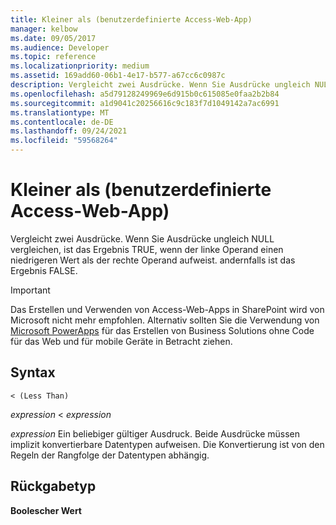 ```yaml
---
title: Kleiner als (benutzerdefinierte Access-Web-App)
manager: kelbow
ms.date: 09/05/2017
ms.audience: Developer
ms.topic: reference
ms.localizationpriority: medium
ms.assetid: 169add60-06b1-4e17-b577-a67cc6c0987c
description: Vergleicht zwei Ausdrücke. Wenn Sie Ausdrücke ungleich NULL vergleichen, ist das Ergebnis TRUE, wenn der linke Operand einen niedrigeren Wert als der rechte Operand aufweist. andernfalls ist das Ergebnis FALSE.
ms.openlocfilehash: a5d79128249969e6d915b0c615085e0faa2b2b84
ms.sourcegitcommit: a1d9041c20256616c9c183f7d1049142a7ac6991
ms.translationtype: MT
ms.contentlocale: de-DE
ms.lasthandoff: 09/24/2021
ms.locfileid: "59568264"
---
```

# <a name="less-than-access-custom-web-app"></a>Kleiner als (benutzerdefinierte Access-Web-App)

Vergleicht zwei Ausdrücke. Wenn Sie Ausdrücke ungleich NULL vergleichen, ist das Ergebnis TRUE, wenn der linke Operand einen niedrigeren Wert als der rechte Operand aufweist. andernfalls ist das Ergebnis FALSE.
  
> [!IMPORTANT]
> Das Erstellen und Verwenden von Access-Web-Apps in SharePoint wird von Microsoft nicht mehr empfohlen. Alternativ sollten Sie die Verwendung von [Microsoft PowerApps](https://powerapps.microsoft.com/en-us/) für das Erstellen von Business Solutions ohne Code für das Web und für mobile Geräte in Betracht ziehen. 
  
## <a name="syntax"></a>Syntax

`< (Less Than)`

*expression*  \<  *expression* 
  
*expression*  Ein beliebiger gültiger Ausdruck. Beide Ausdrücke müssen implizit konvertierbare Datentypen aufweisen. Die Konvertierung ist von den Regeln der Rangfolge der Datentypen abhängig. 
  
## <a name="return-type"></a>Rückgabetyp

**Boolescher Wert**
  

